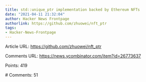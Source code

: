 ```yaml
---
title: std::unique_ptr implementation backed by Ethereum NFTs
date: "2021-04-11 21:32:04"
author: Hacker News Frontpage
authorlink: https://github.com/zhuowei/nft_ptr
tags:
- Hacker-News-Frontpage
---
```


<p>Article URL: <a href="https://github.com/zhuowei/nft_ptr">https://github.com/zhuowei/nft_ptr</a></p>
<p>Comments URL: <a href="https://news.ycombinator.com/item?id=26773637">https://news.ycombinator.com/item?id=26773637</a></p>
<p>Points: 419</p>
<p># Comments: 51</p>
